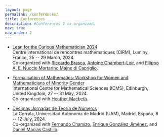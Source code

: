 ```yaml
---
layout: page
permalink: /conferences/
title: Conferences
description: #Conferences I co-organized.
nav: true
nav_order: 2
---
```


- <a href="https://conferences.cirm-math.fr/2970.html" target="_blank">Lean for the Curious Mathematician 2024</a><br>
Centre international de rencontres mathématiques (CIRM), Luminy, France, 25 -- 29 March, 2024.<br>
Co-organized with <a href="https://webusers.imj-prg.fr/~riccardo.brasca/" target="_blank">Riccardo Brasca</a>, <a href="https://webusers.imj-prg.fr/~antoine.chambert-loir/index.xhtml" target="_blank">Antoine Chambert-Loir</a>, and <a href="https://perso.univ-st-etienne.fr/nf51454h/index.html" target="_blank">Filippo A. E. Nuccio Mortarino Majno di Capriglio</a>.

- <a href="https://www.icms.org.uk/Formalisation" target="_blank">Formalisation of Mathematics: Workshop for Women and Mathematicians of Minority Gender</a><br>
International Centre for Mathematical Sciences (ICMS), Edinburgh, United Kingdom, 27 -- 31 May, 2024.<br>
Co-organized with <a href="https://faculty.fordham.edu/hmacbeth1/" target="_blank">Heather Macbeth</a>.

- <a href="https://matematicas.uam.es/~jtn2024/" target="_blank">Décimas Jornadas de Teoría de Números</a><br>
La Corrala, Universidad Autónoma de Madrid (UAM), Madrid, España, 8 -- 12 July, 2024.<br>
Co-organized with <a href="http://matematicas.uam.es/~fernando.chamizo/" target="_blank">Fernando Chamizo</a>, <a href="http://verso.mat.uam.es/~enrique.gonzalez.jimenez/" target="_blank">Enrique González Jiménez</a>, and <a href="https://sites.google.com/site/danielmaciascastillo" target="_blank">Daniel Macías Castillo</a>.

